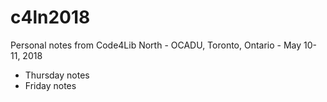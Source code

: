 # c4ln2018
Personal notes from Code4Lib North - OCADU, Toronto, Ontario - May 10-11, 2018

- Thursday notes
- Friday notes

